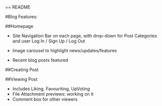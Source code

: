 == README

#Blog Features:

##Homepage

- Site Navigation Bar on each page, with drop-down for Post Categories and user Log In / Sign Up / Log Out

- Image carousel to highlight news/updates/features

- Recent blog posts featured

##Creating Post

##Viewing Post

- Includes Liking, Favouriting, UpVoting
- File Attachment previews: working on it
- Comment box for other viewers
